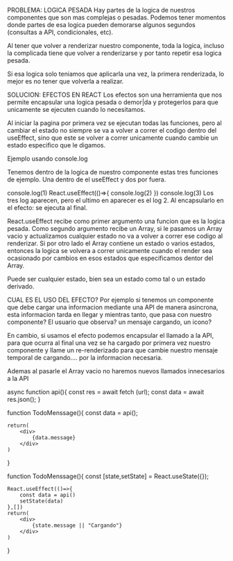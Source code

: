 PROBLEMA: LOGICA PESADA
Hay partes de la logica de nuestros componentes que son mas complejas o pesadas. Podemos tener momentos donde partes de esa logica pueden demorarse algunos segundos (consultas a API, condicionales, etc).

Al tener que volver a renderizar nuestro componente, toda la logica, incluso la complicada tiene que  volver a renderizarse y por tanto repetir esa logica pesada.

Si esa logica solo teniamos que aplicarla una vez, la primera renderizada, lo mejor es no tener que volverla a realizar.

SOLUCION: EFECTOS EN REACT
Los efectos son una herramienta que nos permite encapsular una logica pesada o demor|da y protegerlos para que unicamente se ejecuten cuando lo necesitamos.

Al iniciar la pagina por primera vez se ejecutan todas las funciones, pero al cambiar el estado no siempre se va a volver a correr el codigo dentro del useEffect, sino que este se volver a correr unicamente cuando cambie un estado especifico que le digamos.

Ejemplo usando console.log

Tenemos dentro de la logica de nuestro componente estas tres funciones de ejemplo. Una dentro de el useEffect y dos por fuera.

console.log(1)
React.useEffect(()=>{
		console.log(2)
})
console.log(3)
Los tres log aparecen, pero el ultimo en aparecer es el log 2. Al encapsularlo en el efecto: se ejecuta al final.

React.useEffect recibe como primer argumento una funcion que es la logica pesada. Como segundo argumento recibe un Array, si le pasamos un Array vacio y actualizamos cualquier estado no va a volver a correr ese codigo al renderizar. Si por otro lado el Array contiene un estado o varios estados, entonces la logica se volvera a correr unicamente cuando el render sea ocasionado por cambios en esos estados que especificamos dentor del Array.

Puede ser cualquier estado, bien sea un estado como tal o un estado derivado.

CUAL ES EL USO DEL EFECTO?
Por ejemplo si tenemos un componente que debe cargar una informacion mediante una API de manera asincrona, esta informacion tarda en llegar y mientras tanto, que pasa con nuestro componente? El usuario que observa? un mensaje cargando, un icono?

En cambio, si usamos el efecto podemos encapsular el llamado a la API, para que ocurra al final una vez se ha cargado por primera vez nuestro componente y llame un re-renderizado para que cambie nuestro mensaje temporal de cargando…. por la informacion necesaria.

Ademas al pasarle el Array vacio no haremos nuevos llamados innecesarios a la API

<!-- sin efecto -->
async function api(){
    const res = await fetch (url);
    const data = await res.json();
}

function TodoMenssage(){
    const data = api();

    return(
        <div>
            {data.message}
        </div>
    )
}

<!-- con efecto -->
function TodoMenssage(){
    const [state,setState] = React.useState({});

    React.useEffect(()=>{
        const data = api()
        setState(data)
    },[])
    return(
        <div>
            {state.message || "Cargando"}
        </div>
    )
}
